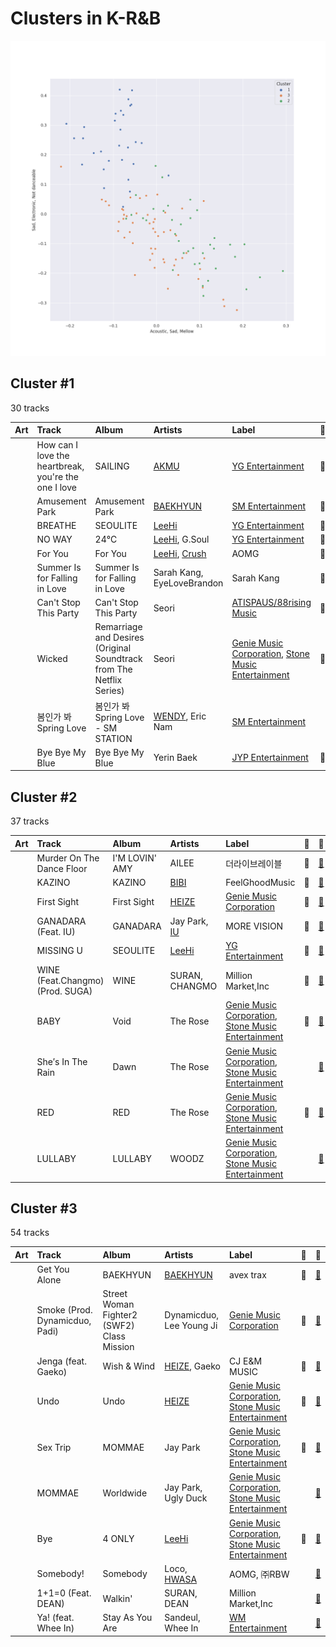 # Clusters in K-R&B

![Comparison of Cluster](../../../images/playlists/k_r_b/clusters/clusters_scatter.png)

## Cluster #1

30 tracks

| Art | Track | Album | Artists | Label | 💚 | 🔗 |
|:---|:---|:---|:---|:---|:---|:---|
| <img src="https://i.scdn.co/image/ab67616d0000b273d41cdd1f3e033a0ea1642112" alt="" width="50" /> | How can I love the heartbreak, you're the one I love | SAILING | [AKMU](../../../../artists/akmu/overview.md) | [YG Entertainment](../../../../labels/yg_entertainment) | 💚 | [🔗](https://open.spotify.com/track/0hqj5JBnFt1BHEz2UCFwrl) |
| <img src="https://i.scdn.co/image/ab67616d0000b2739c7eb20dfbb2150f55c9debd" alt="" width="50" /> | Amusement Park | Amusement Park | [BAEKHYUN](../../../../artists/baekhyun/overview.md) | [SM Entertainment](../../../../labels/sm_entertainment) | 💚 | [🔗](https://open.spotify.com/track/1TUkEXQrskATO9SoB4QMUN) |
| <img src="https://i.scdn.co/image/ab67616d0000b273298c56a4f6053a44b9bf968e" alt="" width="50" /> | BREATHE | SEOULITE | [LeeHi](../../../../artists/leehi/overview.md) | [YG Entertainment](../../../../labels/yg_entertainment) | 💚 | [🔗](https://open.spotify.com/track/6G4z9WbxyEeWdEQTfShACT) |
| <img src="https://i.scdn.co/image/ab67616d0000b2732e1db30cc6d74a08a5e14274" alt="" width="50" /> | NO WAY | 24℃ | [LeeHi](../../../../artists/leehi/overview.md), G.Soul | [YG Entertainment](../../../../labels/yg_entertainment) | 💚 | [🔗](https://open.spotify.com/track/0jA0TihvVbPHgrIcHbW1Og) |
| <img src="https://i.scdn.co/image/ab67616d0000b273a8c4052083fb4e80d1819445" alt="" width="50" /> | For You | For You | [LeeHi](../../../../artists/leehi/overview.md), [Crush](../../../../artists/crush/overview.md) | AOMG | 💚 | [🔗](https://open.spotify.com/track/0JL7DoEqAUcOntWmBuOSdh) |
| <img src="https://i.scdn.co/image/ab67616d0000b273bd4eb965fa72ec926c40830d" alt="" width="50" /> | Summer Is for Falling in Love | Summer Is for Falling in Love | Sarah Kang, EyeLoveBrandon | Sarah Kang | 💚 | [🔗](https://open.spotify.com/track/6yfGer1TKpxOjhSd5eL0DL) |
| <img src="https://i.scdn.co/image/ab67616d0000b2735ad10134b598cfca8792b9af" alt="" width="50" /> | Can't Stop This Party | Can't Stop This Party | Seori | [ATISPAUS/88rising Music](../../../../labels/88rising_music) | 💚 | [🔗](https://open.spotify.com/track/1FP2jE6moLiHoNUaWTUyJc) |
| <img src="https://i.scdn.co/image/ab67616d0000b27308cdd336f3888e35e7711a09" alt="" width="50" /> | Wicked | Remarriage and Desires (Original Soundtrack from The Netflix Series) | Seori | [Genie Music Corporation](../../../../labels/genie_music_corporation), [Stone Music Entertainment](../../../../labels/stone_music_entertainment) | 💚 | [🔗](https://open.spotify.com/track/3B4u3uZGm7PCfhc18oTi1J) |
| <img src="https://i.scdn.co/image/ab67616d0000b273c2220e622cd370a4237727f8" alt="" width="50" /> | 봄인가 봐 Spring Love | 봄인가 봐 Spring Love - SM STATION | [WENDY](../../../../artists/wendy/overview.md), Eric Nam | [SM Entertainment](../../../../labels/sm_entertainment) | | [🔗](https://open.spotify.com/track/6YOXdy9jShw66iOnBzQMKv) |
| <img src="https://i.scdn.co/image/ab67616d0000b273b9aea3c24941166131a8c8b8" alt="" width="50" /> | Bye Bye My Blue | Bye Bye My Blue | Yerin Baek | [JYP Entertainment](../../../../labels/jyp_entertainment) | 💚 | [🔗](https://open.spotify.com/track/1XslqSASDWaMZdjhWa7Jb7) |
## Cluster #2

37 tracks

| Art | Track | Album | Artists | Label | 💚 | 🔗 |
|:---|:---|:---|:---|:---|:---|:---|
| <img src="https://i.scdn.co/image/ab67616d0000b273c43c64f95f57743ac12f1f4f" alt="" width="50" /> | Murder On The Dance Floor | I'M LOVIN' AMY | AILEE | 더라이브레이블 | 💚 | [🔗](https://open.spotify.com/track/6nuAMaTLREca7BWlXlm52s) |
| <img src="https://i.scdn.co/image/ab67616d0000b273ba84f2821a0c0ff527121229" alt="" width="50" /> | KAZINO | KAZINO | [BIBI](../../../../artists/bibi/overview.md) | FeelGhoodMusic | 💚 | [🔗](https://open.spotify.com/track/245onUPHGD1DYuiacxTuW0) |
| <img src="https://i.scdn.co/image/ab67616d0000b2733d56b95f88f4743d79aa62f4" alt="" width="50" /> | First Sight | First Sight | [HEIZE](../../../../artists/heize/overview.md) | [Genie Music Corporation](../../../../labels/genie_music_corporation) | 💚 | [🔗](https://open.spotify.com/track/2g76vE59gdow7ynPQdzuaw) |
| <img src="https://i.scdn.co/image/ab67616d0000b2738c0defcb336a0296eb7d704a" alt="" width="50" /> | GANADARA (Feat. IU) | GANADARA | Jay Park, [IU](../../../../artists/iu/overview.md) | MORE VISION | 💚 | [🔗](https://open.spotify.com/track/5quFr5s5PXYfUX5jV2EBZ1) |
| <img src="https://i.scdn.co/image/ab67616d0000b2730d42834b296097a0136e97d3" alt="" width="50" /> | MISSING U | SEOULITE | [LeeHi](../../../../artists/leehi/overview.md) | [YG Entertainment](../../../../labels/yg_entertainment) | 💚 | [🔗](https://open.spotify.com/track/4uk677I1lb0ZPSXGhL2FcA) |
| <img src="https://i.scdn.co/image/ab67616d0000b2732c0252c4e4a988f024e4d262" alt="" width="50" /> | WINE (Feat.Changmo) (Prod. SUGA) | WINE | SURAN, CHANGMO | Million Market,Inc | 💚 | [🔗](https://open.spotify.com/track/3eHkFA3StDR9BU7EVrUFLs) |
| <img src="https://i.scdn.co/image/ab67616d0000b2730f439d80abc0a1b40e7cc231" alt="" width="50" /> | BABY | Void | The Rose | [Genie Music Corporation](../../../../labels/genie_music_corporation), [Stone Music Entertainment](../../../../labels/stone_music_entertainment) | 💚 | [🔗](https://open.spotify.com/track/2xzCH9be8QS7WTuboq1s3n) |
| <img src="https://i.scdn.co/image/ab67616d0000b2738ae58b007d9c05f8e7cfdb81" alt="" width="50" /> | She′s In The Rain | Dawn | The Rose | [Genie Music Corporation](../../../../labels/genie_music_corporation), [Stone Music Entertainment](../../../../labels/stone_music_entertainment) | | [🔗](https://open.spotify.com/track/2I0LNCqlQpAPJlwOEWaefE) |
| <img src="https://i.scdn.co/image/ab67616d0000b2733f6458e54f8d2fd64f54ea3f" alt="" width="50" /> | RED | RED | The Rose | [Genie Music Corporation](../../../../labels/genie_music_corporation), [Stone Music Entertainment](../../../../labels/stone_music_entertainment) | 💚 | [🔗](https://open.spotify.com/track/1JsBcVdlKZJmDPJWu4wJPC) |
| <img src="https://i.scdn.co/image/ab67616d0000b273d0e950fe2053cf719140d682" alt="" width="50" /> | LULLABY | LULLABY | WOODZ | [Genie Music Corporation](../../../../labels/genie_music_corporation), [Stone Music Entertainment](../../../../labels/stone_music_entertainment) | | [🔗](https://open.spotify.com/track/4XqyWlYiTFZ627CuUzMOJP) |
## Cluster #3

54 tracks

| Art | Track | Album | Artists | Label | 💚 | 🔗 |
|:---|:---|:---|:---|:---|:---|:---|
| <img src="https://i.scdn.co/image/ab67616d0000b27365d11e2eb2034dbc6297ec86" alt="" width="50" /> | Get You Alone | BAEKHYUN | [BAEKHYUN](../../../../artists/baekhyun/overview.md) | avex trax | 💚 | [🔗](https://open.spotify.com/track/3K1hH4PSGXbzczwtdBvMNW) |
| <img src="https://i.scdn.co/image/ab67616d0000b2734c0f17fbae890e66fe861b29" alt="" width="50" /> | Smoke (Prod. Dynamicduo, Padi) | Street Woman Fighter2 (SWF2) Class Mission | Dynamicduo, Lee Young Ji | [Genie Music Corporation](../../../../labels/genie_music_corporation) | 💚 | [🔗](https://open.spotify.com/track/1qRfAvzRIJQodWKBNFAb6C) |
| <img src="https://i.scdn.co/image/ab67616d0000b273e5b72a052cd11134380eeb8a" alt="" width="50" /> | Jenga (feat. Gaeko) | Wish & Wind | [HEIZE](../../../../artists/heize/overview.md), Gaeko | CJ E&M MUSIC | 💚 | [🔗](https://open.spotify.com/track/1dA1tlzwcJ3YDYsSul1m06) |
| <img src="https://i.scdn.co/image/ab67616d0000b27345c3e1eaeaed3345abae9616" alt="" width="50" /> | Undo | Undo | [HEIZE](../../../../artists/heize/overview.md) | [Genie Music Corporation](../../../../labels/genie_music_corporation), [Stone Music Entertainment](../../../../labels/stone_music_entertainment) | 💚 | [🔗](https://open.spotify.com/track/6z1pJ3KUmQagUpMVqL62sa) |
| <img src="https://i.scdn.co/image/ab67616d0000b27362ddbe5a3b25ecdd75e1fc24" alt="" width="50" /> | Sex Trip | MOMMAE | Jay Park | [Genie Music Corporation](../../../../labels/genie_music_corporation), [Stone Music Entertainment](../../../../labels/stone_music_entertainment) | 💚 | [🔗](https://open.spotify.com/track/6dJ4jLQMM8SXGYrM0eRCNm) |
| <img src="https://i.scdn.co/image/ab67616d0000b2734b378770cd6b77e86f8a6288" alt="" width="50" /> | MOMMAE | Worldwide | Jay Park, Ugly Duck | [Genie Music Corporation](../../../../labels/genie_music_corporation), [Stone Music Entertainment](../../../../labels/stone_music_entertainment) | | [🔗](https://open.spotify.com/track/1LNlfvPQmB0cqYJQQskZ8x) |
| <img src="https://i.scdn.co/image/ab67616d0000b273d5d11b6ac4242aaa41c8be69" alt="" width="50" /> | Bye | 4 ONLY | [LeeHi](../../../../artists/leehi/overview.md) | [Genie Music Corporation](../../../../labels/genie_music_corporation), [Stone Music Entertainment](../../../../labels/stone_music_entertainment) | 💚 | [🔗](https://open.spotify.com/track/6ye2BBTpOipvPNjSPxgmRC) |
| <img src="https://i.scdn.co/image/ab67616d0000b273c56c7294324afd02baff40b4" alt="" width="50" /> | Somebody! | Somebody | Loco, [HWASA](../../../../artists/hwasa/overview.md) | AOMG, ㈜RBW | | [🔗](https://open.spotify.com/track/2FA4veLVh3jf7O8q5VhNh5) |
| <img src="https://i.scdn.co/image/ab67616d0000b2735f8932cd9cb090069d7ba046" alt="" width="50" /> | 1+1=0 (Feat. DEAN) | Walkin' | SURAN, DEAN | Million Market,Inc | | [🔗](https://open.spotify.com/track/3IRR7SWdHVojpCWfnwM2Vs) |
| <img src="https://i.scdn.co/image/ab67616d0000b2737a8de21bdcbdc7bb597f1637" alt="" width="50" /> | Ya! (feat. Whee In) | Stay As You Are | Sandeul, Whee In | [WM Entertainment](../../../../labels/wm_entertainment) | | [🔗](https://open.spotify.com/track/24HGlde2QMGAigs6bDdEhS) |